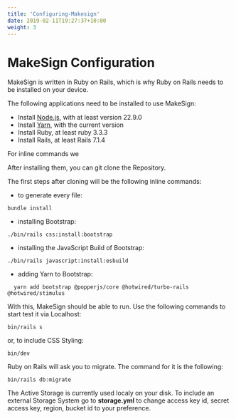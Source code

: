 ```yaml
---
title: 'Configuring-Makesign'
date: 2019-02-11T19:27:37+10:00
weight: 3
---
```



# MakeSign Configuration

MakeSign is written in Ruby on Rails, which is why Ruby on Rails needs to be installed on your device. 

The following applications need to be installed to use MakeSign: 

- Install [Node.js](https://nodejs.org/en/download/package-manager), with at least version 22.9.0 
- Install [Yarn](https://classic.yarnpkg.com/lang/en/docs/install/#windows-stable), with the current version
- Install Ruby, at least ruby 3.3.3
- Install Rails, at least Rails 7.1.4

For inline commands we 

After installing them, you can git clone the Repository.

The first steps after cloning will be the following inline commands:

- to generate every file:
```
bundle install
```

- installing Bootstrap:
```
./bin/rails css:install:bootstrap
```

- installing the JavaScript Build of Bootstrap:
```
./bin/rails javascript:install:esbuild
```

- adding Yarn to Bootstrap:
```
  yarn add bootstrap @popperjs/core @hotwired/turbo-rails @hotwired/stimulus
```

With this, MakeSign should be able to run. Use the following commands to start test it via Localhost: 

```
bin/rails s
```
or, to include CSS Styling:
```
bin/dev
```

Ruby on Rails will ask you to migrate. The command for it is the following:
```
bin/rails db:migrate
```

The Active Storage is currently used localy on your disk. To include an external Storage System go to **storage.yml** to change access key id, secret access key, region, bucket id to your preference. 